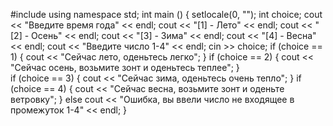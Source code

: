 #include <iostream>
using namespace std;
int main () {
	setlocale(0, "");
	int choice;
	cout << "Введите время года" << endl;
	cout << "[1] - Лето" << endl;
	cout << "[2] - Осень" << endl;
	cout << "[3] - Зима" << endl;
	cout << "[4] - Весна" << endl;
	cout << "Введите число 1-4" << endl;
	cin >> choice;
	if (choice == 1) {
		cout << "Сейчас лето, оденьтесь легко";
	}
	if (choice == 2) {
		cout << "Сейчас осень, возьмите зонт и оденьтесь теплее";
	}	
	if (choice == 3) {
		cout << "Сейчас зима, оденьтесь очень тепло";
	}
	if (choice == 4) {
		cout << "Сейчас весна, возьмите зонт и оденьте ветровку";
	}
	else
		cout << "Ошибка, вы ввели число не входящее в промежуток 1-4" << endl;
}
